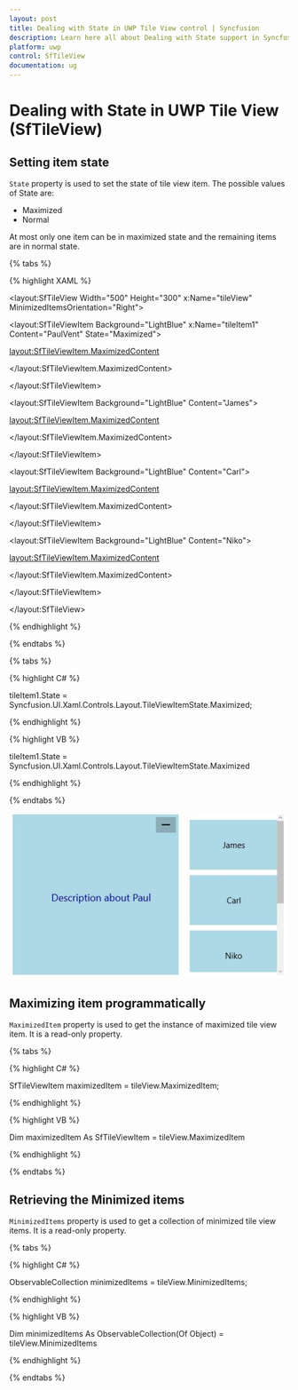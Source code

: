 ```yaml
---
layout: post
title: Dealing with State in UWP Tile View control | Syncfusion
description: Learn here all about Dealing with State support in Syncfusion UWP Tile View (SfTileView) control and more.
platform: uwp
control: SfTileView
documentation: ug
---
```


# Dealing with State in UWP Tile View (SfTileView)

## Setting item state

`State` property is used to set the state of tile view item. The possible values of State are:

* Maximized 
* Normal

At most only one item can be in maximized state and the remaining items are in normal state.

{% tabs %}

{% highlight XAML %}

<layout:SfTileView Width="500" Height="300"
                   x:Name="tileView" MinimizedItemsOrientation="Right">

<layout:SfTileViewItem Background="LightBlue" x:Name="tileItem1"
                       Content="PaulVent" State="Maximized">

<layout:SfTileViewItem.MaximizedContent>

<Border Background="LightBlue">

<TextBlock Text="Description about Paul"/>

</Border>

</layout:SfTileViewItem.MaximizedContent>

</layout:SfTileViewItem>

<layout:SfTileViewItem Background="LightBlue" Content="James">

<layout:SfTileViewItem.MaximizedContent>

<Border Background="LightBlue">

<TextBlock Text="Description about James"/>

</Border>

</layout:SfTileViewItem.MaximizedContent>

</layout:SfTileViewItem>

<layout:SfTileViewItem Background="LightBlue" Content="Carl">

<layout:SfTileViewItem.MaximizedContent>

<Border Background="LightBlue">

<TextBlock Text="Description about Carl"/>

</Border>

</layout:SfTileViewItem.MaximizedContent>

</layout:SfTileViewItem>

<layout:SfTileViewItem Background="LightBlue" Content="Niko">

<layout:SfTileViewItem.MaximizedContent>

<Border Background="LightBlue">

<TextBlock Text="Description about Niko"/>

</Border>

</layout:SfTileViewItem.MaximizedContent>

</layout:SfTileViewItem>

</layout:SfTileView>

{% endhighlight %}

{% endtabs %}

{% tabs %}

{% highlight C# %}

tileItem1.State = Syncfusion.UI.Xaml.Controls.Layout.TileViewItemState.Maximized;

{% endhighlight %}

{% highlight VB %}

tileItem1.State = Syncfusion.UI.Xaml.Controls.Layout.TileViewItemState.Maximized

{% endhighlight %}

{% endtabs %}

![Dealing-with-item-state-img1](Dealing-with-item-state-images/Dealing-with-item-state-img1.jpeg)

## Maximizing item programmatically

`MaximizedItem` property is used to get the instance of maximized tile view item. It is a read-only property.

{% tabs %}

{% highlight C# %}

SfTileViewItem maximizedItem = tileView.MaximizedItem;

{% endhighlight %}

{% highlight VB %}

Dim maximizedItem As SfTileViewItem = tileView.MaximizedItem

{% endhighlight %}

{% endtabs %}

## Retrieving the Minimized items

`MinimizedItems` property is used to get a collection of minimized tile view items. It is a read-only property.

{% tabs %}

{% highlight C# %}

ObservableCollection<object> minimizedItems = tileView.MinimizedItems;

{% endhighlight %}

{% highlight VB %}

Dim minimizedItems As ObservableCollection(Of Object) = tileView.MinimizedItems

{% endhighlight %}

{% endtabs %}

